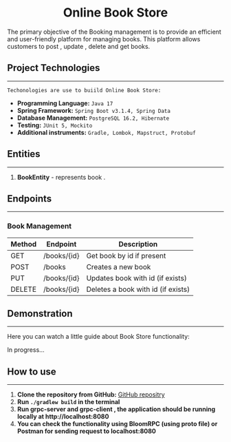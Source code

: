# <h1 align="center">Online Book Store</h1>

The primary objective of the Booking management is to provide an efficient and user-friendly platform for managing books. This platform allows customers to post , update , delete and get books.







## Project Technologies
___
`Techonologies are use to buiild Online Book Store: `
- **Programming Language:** `Java 17`
- **Spring Framework:** `Spring Boot v3.1.4, Spring Data`
- **Database Management:** `PostgreSQL 16.2, Hibernate`
- **Testing:** `JUnit 5, Mockito`
- **Additional instruments:** `Gradle, Lombok, Mapstruct, Protobuf`

<a name="entities"></a>
## Entities
_____
1. **BookEntity** - represents book .



<a name="endpoints"></a>
## Endpoints
___


### Book Management

| Method | Endpoint         | Description                                             | 
|--------|------------------|---------------------------------------------------------|
| GET    | /books/{id}      | Get book by id if present                               | 
| POST   | /books           | Creates a new book                                      | 
| PUT    | /books/{id}      | Updates book with id (if exists)                        | 
| DELETE | /books/{id}      | Deletes a book with id (if exists)                      |


## Demonstration
___

Here you can watch a little guide about Book Store functionality:

In progress...


## How to use
___

1. **Clone the repository from GitHub:** [GitHub repositry](https://github.com/dmytrocherepov/BookStoreApp)
2. **Run `./gradlew build` in the terminal**
3. **Run grpc-server and grpc-client , the application should be running locally at http://localhost:8080**
4. **You can check the functionality using BloomRPC (using proto file) or Postman for sending request to localhost:8080**

